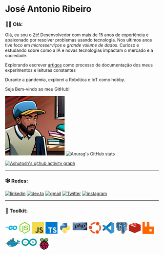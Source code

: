 # José Antonio Ribeiro


### 👋🏾 Olá:
Olá, eu sou o Zé! Desenvolvedor com mais de 15 anos de experiência e apaixonado por resolver problemas usando tecnologia. Nos ultimos anos tive foco em _microsserviços_ e _grande volume de dados_. Curioso e estudando sobre como a IA e novas tecnologias impactam o mercado e a sociedade.

Explorando escrever [artigos](https://dev.to/learningenuity) como processo de documentação dos meus experimentos e leituras constantes

Durante a pandemia, explorei a Robótica e IoT como hobby.

Seja Bem-vindo ao meu GitHub!

<img src="./misc/images/avatars/me_IA_carttoon.jpg" height="195"> ![Anurag's GitHub stats](https://github-readme-stats.vercel.app/api?username=jtonynet&show_icons=true&theme=transparent) <!-- ![Top Langs](https://github-readme-stats.vercel.app/api/top-langs/?username=jtonynet&langs_count=3) -->


[![Ashutosh's github activity graph](https://github-readme-activity-graph.vercel.app/graph?username=jtonynet&theme=tokyo-night)](https://github.com/jtonynet/github-readme-activity-graph)


---

### 🕸️ Redes:

<!-- 
    https://dev.to/envoy_/150-badges-for-github-pnk
-->
[![linkedin](https://img.shields.io/badge/Linkedin-0A66C2?style=for-the-badge&logo=linkedin&logoColor=white)](https://www.linkedin.com/in/jos%C3%A9-r-99896a39/) [![dev.to](https://img.shields.io/badge/dev.to-0A0A0A?style=for-the-badge&logo=devdotto&logoColor=white)](https://dev.to/learningenuity) [![gmail](https://img.shields.io/badge/Gmail-D14836?style=for-the-badge&logo=gmail&logoColor=white)](mailto:learningenuity@gmail.com) [![Twitter](https://img.shields.io/badge/Twitter-1DA1F2?style=for-the-badge&logo=twitter&logoColor=white)](https://twitter.com/aromademirtilo) [![instagram](https://img.shields.io/badge/Instagram-E4405F?style=for-the-badge&logo=instagram&logoColor=white)](https://www.instagram.com/learningenuity) 

---

### 🧰 Toolkit:

<!-- 
    https://devicon.dev/
    https://simpleicons.org/
-->
[<img src="./misc/images/icons/go-original-wordmark.svg"  width="40" height="40" title="Golang" alt="Golang"/>](https://go.dev/) [<img src="./misc/images/icons/nodejs-original.svg"  width="40" height="40" title="Nodejs" alt="Nodejs" />](https://nodejs.org/en) [<img src="./misc/images/icons/javascript-original.svg" width="40" height="40" title="Javascript" alt="Javascript" />](https://developer.mozilla.org/en-US/docs/Web/JavaScript) [<img src="./misc/images/icons/typescript-original.svg" width="40" height="40" title="Typescript" alt="Typescript" />](https://www.typescriptlang.org/) [<img src="./misc/images/icons/python-original.svg" width="40" height="40" title="Python" alt="Python" />](https://www.python.org/) [<img src="./misc/images/icons/php-original.svg" width="50" height="50" title="PHP" alt="PHP" />](https://www.php.net/) [<img src="./misc/images/icons/ubuntu-color.svg" width="40" height="40" title="Ubunto" alt="Ubunto" />](https://ubuntu.com/) [<img src="./misc/images/icons/vscode-original.svg" width="40" height="40" title="VsCode" alt="VsCode" />](https://code.visualstudio.com/) [<img src="./misc/images/icons/postgresql-original.svg" width="40" height="40" title="PostgreSQL" alt="PostgreSQL" />](https://www.postgresql.org/) [<img src="./misc/images/icons/redis-original.svg" width="40" height="40" title="Redis" alt="Redis" />](https://redis.io/) [<img src="./misc/images/icons/rabbitmq.svg" width="40" height="40" title="RabbitMQ" alt="RabbitMQ" />](https://www.rabbitmq.com/) [<img src="./misc/images/icons/docker-original.svg" width="50" height="50" title="Docker" alt="Docker" />](https://www.docker.com/) [<img src="./misc/images/icons/arduino-original.svg" width="50" height="50" title="Arduino" alt="Arduino" />](https://www.arduino.cc/) [<img src="./misc/images/icons/raspberrypi-original.svg" width="40" height="40" title="RaspberryPi" alt="RaspberryPi" />](https://www.raspberrypi.org/)


